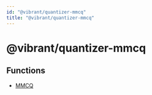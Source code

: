 ```yaml
---
id: "@vibrant/quantizer-mmcq"
title: "@vibrant/quantizer-mmcq"
---
```


# @vibrant/quantizer-mmcq

## Functions

- [MMCQ](functions/mmcq.md)
